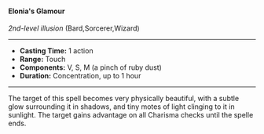 #### Elonia's Glamour
*2nd-level illusion* (Bard,Sorcerer,Wizard)
___
- **Casting Time:** 1 action
- **Range:** Touch
- **Components:** V, S, M (a pinch of ruby dust)
- **Duration:** Concentration, up to 1 hour
---
The target of this spell becomes very physically
beautiful, with a subtle glow surrounding it in
shadows, and tiny motes of light clinging to it in
sunlight. The target gains advantage on all
Charisma checks until the spelle ends.
